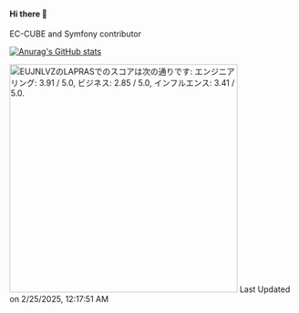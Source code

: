 #### Hi there 👋

EC-CUBE and Symfony contributor

[![Anurag's GitHub stats](https://github-readme-stats.vercel.app/api?username=kurozumi)](https://github.com/anuraghazra/github-readme-stats)

<!--START_SECTION:lapras-card-->
<p ><a href="https://lapras.com/public/EUJNLVZ" target="_blank" rel="noopener noreferrer"><img alt="EUJNLVZのLAPRASでのスコアは次の通りです: エンジニアリング: 3.91 / 5.0, ビジネス: 2.85 / 5.0, インフルエンス: 3.41 / 5.0." src="https://lapras-card-generator.vercel.app/api/svg?e=3.91&b=2.85&i=3.41&b1=%23020E27&b2=%230E5593&i1=%23030E21&i2=%231688BF&l=ja" width="400" ></a>  
Last Updated on 2/25/2025, 12:17:51 AM</p>
<!--END_SECTION:lapras-card-->

<!--
**kurozumi/kurozumi** is a ✨ _special_ ✨ repository because its `README.md` (this file) appears on your GitHub profile.

Here are some ideas to get you started:

- 🔭 I’m currently working on ...
- 🌱 I’m currently learning ...
- 👯 I’m looking to collaborate on ...
- 🤔 I’m looking for help with ...
- 💬 Ask me about ...
- 📫 How to reach me: ...
- 😄 Pronouns: ...
- ⚡ Fun fact: ...
-->
